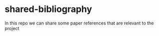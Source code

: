 # shared-bibliography
In this repo we can share some paper references that are relevant to the project
